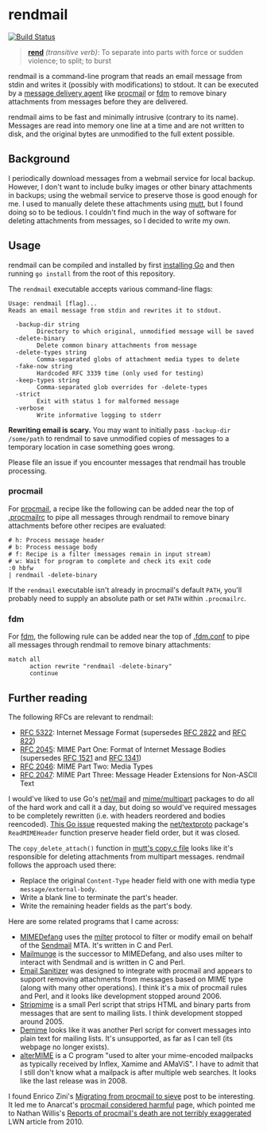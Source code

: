 # rendmail

[![Build Status](https://storage.googleapis.com/derat-build-badges/d239ac0b-744c-4c4e-a788-e3aea4a855ba.svg)](https://storage.googleapis.com/derat-build-badges/d239ac0b-744c-4c4e-a788-e3aea4a855ba.html)

> **[rend]** _(transitive verb)_: To separate into parts with force or sudden
> violence; to split; to burst

rendmail is a command-line program that reads an email message from stdin and
writes it (possibly with modifications) to stdout. It can be executed by a
[message delivery agent] like [procmail] or [fdm] to remove binary attachments
from messages before they are delivered.

rendmail aims to be fast and minimally intrusive (contrary to its name).
Messages are read into memory one line at a time and are not written to disk,
and the original bytes are unmodified to the full extent possible.

[rend]: https://en.wiktionary.org/wiki/rend
[message delivery agent]: https://en.wikipedia.org/wiki/Message_delivery_agent
[procmail]: https://en.wikipedia.org/wiki/Procmail
[fdm]: https://github.com/nicm/fdm

## Background

I periodically download messages from a webmail service for local backup.
However, I don't want to include bulky images or other binary attachments in
backups; using the webmail service to preserve those is good enough for me. I
used to manually delete these attachments using [mutt], but I found doing so to
be tedious. I couldn't find much in the way of software for deleting attachments
from messages, so I decided to write my own.

[mutt]: http://www.mutt.org/

## Usage

rendmail can be compiled and installed by first [installing Go] and then
running `go install` from the root of this repository.

The `rendmail` executable accepts various command-line flags:

```
Usage: rendmail [flag]...
Reads an email message from stdin and rewrites it to stdout.

  -backup-dir string
        Directory to which original, unmodified message will be saved
  -delete-binary
        Delete common binary attachments from message
  -delete-types string
        Comma-separated globs of attachment media types to delete
  -fake-now string
        Hardcoded RFC 3339 time (only used for testing)
  -keep-types string
        Comma-separated glob overrides for -delete-types
  -strict
        Exit with status 1 for malformed message
  -verbose
        Write informative logging to stderr
```

**Rewriting email is scary.** You may want to initially pass `-backup-dir
/some/path` to rendmail to save unmodified copies of messages to a temporary
location in case something goes wrong.

Please file an issue if you encounter messages that rendmail has trouble
processing.

[installing Go]: https://go.dev/doc/install

### procmail

For [procmail], a recipe like the following can be added near the top of
[.procmailrc] to pipe all messages through rendmail to remove binary attachments
before other recipes are evaluated:

```
# h: Process message header
# b: Process message body
# f: Recipe is a filter (messages remain in input stream)
# w: Wait for program to complete and check its exit code
:0 hbfw
| rendmail -delete-binary
```

If the `rendmail` executable isn't already in procmail's default `PATH`, you'll
probably need to supply an absolute path or set `PATH` within `.procmailrc`.

[.procmailrc]: https://manpages.debian.org/stable/procmail/procmailrc.5.en.html

### fdm

For [fdm], the following rule can be added near the top of [.fdm.conf] to pipe
all messages through rendmail to remove binary attachments:

```
match all
      action rewrite "rendmail -delete-binary"
      continue
```

[.fdm.conf]: https://manpages.debian.org/stable/fdm/fdm.conf.5.en.html

## Further reading

The following RFCs are relevant to rendmail:

*   [RFC 5322]: Internet Message Format
    (supersedes [RFC 2822] and [RFC 822])
*   [RFC 2045]: MIME Part One: Format of Internet Message Bodies
    (supersedes [RFC 1521] and [RFC 1341])
*   [RFC 2046]: MIME Part Two: Media Types
*   [RFC 2047]: MIME Part Three: Message Header Extensions for Non-ASCII Text

[RFC 5322]: https://www.rfc-editor.org/rfc/rfc5322
[RFC 2822]: https://www.rfc-editor.org/rfc/rfc2822
[RFC 822]: https://www.rfc-editor.org/rfc/rfc822
[RFC 2045]: https://www.rfc-editor.org/rfc/rfc2045
[RFC 1521]: https://www.rfc-editor.org/rfc/rfc1521
[RFC 1341]: https://www.rfc-editor.org/rfc/rfc1341
[RFC 2046]: https://www.rfc-editor.org/rfc/rfc2046
[RFC 2047]: https://www.rfc-editor.org/rfc/rfc2047

I would've liked to use Go's [net/mail] and [mime/multipart] packages to do all
of the hard work and call it a day, but doing so would've required messages to
be completely rewritten (i.e. with headers reordered and bodies reencoded).
[This Go issue](https://github.com/golang/go/issues/50868) requested making the
[net/textproto] package's `ReadMIMEHeader` function preserve header field order,
but it was closed.

[net/mail]: https://pkg.go.dev/net/mail
[mime/multipart]: https://pkg.go.dev/mime/multipart
[net/textproto]: https://pkg.go.dev/net/textproto

The `copy_delete_attach()` function in [mutt's copy.c file] looks like it's
responsible for deleting attachments from multipart messages. rendmail follows
the approach used there:

*   Replace the original `Content-Type` header field with one with media type
    `message/external-body`.
*   Write a blank line to terminate the part's header.
*   Write the remaining header fields as the part's body.

[mutt's copy.c file]: https://github.com/muttmua/mutt/blob/master/copy.c

Here are some related programs that I came across:

*   [MIMEDefang] uses the [milter] protocol to filter or modify email on behalf
    of the [Sendmail] MTA. It's written in C and Perl.
*   [Mailmunge] is the successor to MIMEDefang, and also uses milter to interact
    with Sendmail and is written in C and Perl.
*   [Email Sanitizer] was designed to integrate with procmail and appears to
    support removing attachments from messages based on MIME type (along with
    many other operations). I think it's a mix of procmail rules and Perl, and
    it looks like development stopped around 2006.
*   [Stripmime] is a small Perl script that strips HTML and binary parts from
    messages that are sent to mailing lists. I think development stopped around
    2005.
*   [Demime] looks like it was another Perl script for convert messages into
    plain text for mailing lists. It's unsupported, as far as I can tell (its
    webpage no longer exists).
*   [alterMIME] is a C program "used to alter your mime-encoded mailpacks as
    typically received by Inflex, Xamime and AMaViS". I have to admit that I
    still don't know what a mailpack is after multiple web searches. It looks
    like the last release was in 2008.

[MIMEDefang]: https://mimedefang.org/
[milter]: https://en.wikipedia.org/wiki/Milter
[Sendmail]: https://en.wikipedia.org/wiki/Sendmail
[Mailmunge]: https://www.mailmunge.org/
[Email Sanitizer]: https://www.mailmunge.org/
[Stripmime]: https://www.phred.org/~alex/stripmime.html
[Demime]: http://web.archive.org/web/20070814043830/http://scifi.squawk.com/demime.html
[alterMIME]: https://pldaniels.com/altermime/

I found Enrico Zini's [Migrating from procmail to sieve] post to be interesting.
It led me to Anarcat's [procmail considered harmful] page, which pointed me to
Nathan Willis's [Reports of procmail's death are not terribly exaggerated] LWN
article from 2010.

[Migrating from procmail to sieve]: https://www.enricozini.org/blog/2022/debian/migrating-from-procmail-to-sieve/
[procmail considered harmful]: https://anarc.at/blog/2022-03-02-procmail-considered-harmful/
[Reports of procmail's death are not terribly exaggerated]: https://lwn.net/Articles/416901/
